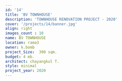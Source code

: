 ```yaml
---
id: '14'
title: 'BV TOWNHOUSE'
description: 'TOWNHOUSE RENOVATION PROJECT - 2020'
cover: '/projects/14/banner.jpg'
align: right
images_count : 10
name: BV TOWNHOUSE
location: rama3
owner: k.bomb
project_Size:  390 sqm.
budget: 4 mb.
architect: chayangkul T.
style: minimal
project_year: 2020
---
```

